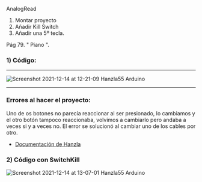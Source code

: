 
AnalogRead

1. Montar proyecto
2. Añadir Kill Switch
3. Añadir una 5º tecla.

Pág 79. " Piano ".

### 1) Código:
-------

![Screenshot 2021-12-14 at 12-21-09 Hanzla55 Arduino](https://user-images.githubusercontent.com/90753482/145989060-03710fcf-6dcf-4a7f-85ad-7587d6aabb3b.png)

-------
###  Errores al hacer el proyecto:
Uno de os botones no parecía reaccionar al ser presionado, lo cambiamos y el otro botón tampoco reaccionaba, volvimos a cambiarlo pero andaba a veces si 
y a veces no. El error se solucionó al cambiar uno de los cables por otro.

- [Documentación de Hanzla](https://github.com/Hanzla55/Arduino/blob/main/INSTRUMENTO%20DE%20TECLADO.md) 

### 2) Código con SwitchKill

![Screenshot 2021-12-14 at 13-07-01 Hanzla55 Arduino](https://user-images.githubusercontent.com/90753482/145995419-e3bcc724-b190-4389-ab9a-81a2fc228bc8.png)
